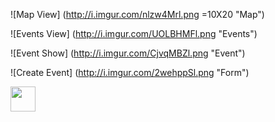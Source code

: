 ![Map View] (http://i.imgur.com/nlzw4Mrl.png =10X20 "Map")

![Events View] (http://i.imgur.com/UOLBHMFl.png "Events")

![Event Show] (http://i.imgur.com/CjvqMBZl.png "Event")

![Create Event] (http://i.imgur.com/2wehppSl.png "Form")

<img src="http://i.imgur.com/2wehppSl.png" height="40" width="40">
